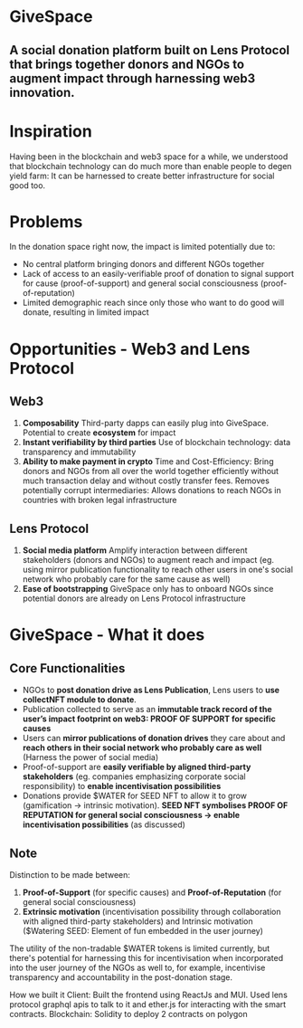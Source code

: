 # GiveSpace
## A social donation platform built on Lens Protocol that brings together donors and NGOs to augment impact through harnessing web3 innovation.

# Inspiration
Having been in the blockchain and web3 space for a while, we understood that blockchain technology can do much more than enable people to degen yield farm: It can be harnessed to create better infrastructure for social good too.


# Problems
In the donation space right now, the impact is limited potentially due to:

- No central platform bringing donors and different NGOs together
- Lack of access to an easily-verifiable proof of donation to signal support for cause (proof-of-support) and general social consciousness (proof-of-reputation)
- Limited demographic reach since only those who want to do good will donate, resulting in limited impact


# Opportunities - Web3 and Lens Protocol

## Web3
1. **Composability** Third-party dapps can easily plug into GiveSpace. Potential to create **ecosystem** for impact
2. **Instant verifiability by third parties** Use of blockchain technology: data transparency and immutability
3. **Ability to make payment in crypto** Time and Cost-Efficiency: Bring donors and NGOs from all over the world together efficiently without much transaction delay and without costly transfer fees. Removes potentially corrupt intermediaries: Allows donations to reach NGOs in countries with broken legal infrastructure

## Lens Protocol
1. **Social media platform** Amplify interaction between different stakeholders (donors and NGOs) to augment reach and impact (eg. using mirror publication functionality to reach other users in one's social network who probably care for the same cause as well)
2. **Ease of bootstrapping** GiveSpace only has to onboard NGOs since potential donors are already on Lens Protocol infrastructure


# GiveSpace - What it does
## Core Functionalities

- NGOs to **post donation drive as Lens Publication**, Lens users to **use collectNFT module to donate**.
- Publication collected to serve as an **immutable track record of the user’s impact footprint on web3: PROOF OF SUPPORT for specific causes**
- Users can **mirror publications of donation drives** they care about and **reach others in their social network who probably care as well** (Harness the power of social media)
- Proof-of-support are **easily verifiable by aligned third-party stakeholders** (eg. companies emphasizing corporate social responsibility) to **enable incentivisation possibilities**
- Donations provide $WATER for SEED NFT to allow it to grow (gamification → intrinsic motivation). **SEED NFT symbolises PROOF OF REPUTATION for general social consciousness → enable incentivisation possibilities** (as discussed)

## Note
Distinction to be made between:
1. **Proof-of-Support** (for specific causes) and **Proof-of-Reputation** (for general social consciousness)
2. **Extrinsic motivation** (incentivisation possibility through collaboration with aligned third-party stakeholders) and Intrinsic motivation ($Watering SEED: Element of fun embedded in the user journey)

The utility of the non-tradable $WATER tokens is limited currently, but there's potential for harnessing this for incentivisation when incorporated into the user journey of the NGOs as well to, for example, incentivise transparency and accountability in the post-donation stage.

How we built it
Client: Built the frontend using ReactJs and MUI. Used lens protocol graphql apis to talk to it and ether.js for interacting with the smart contracts. Blockchain: Solidity to deploy 2 contracts on polygon
